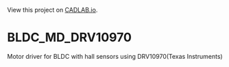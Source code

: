 View this project on [CADLAB.io](https://cadlab.io/project/23111). 

# BLDC_MD_DRV10970
Motor driver for BLDC with hall sensors using DRV10970(Texas Instruments)
